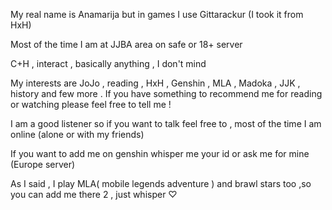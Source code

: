 My real name is Anamarija but in games I use Gittarackur (I took it from HxH)

Most of the time I am at JJBA area on safe or 18+ server

C+H , interact , basically anything , I don't mind

My interests are JoJo , reading , HxH , Genshin , MLA , Madoka , JJK , history and few more . If you have something to recommend me for reading or watching please feel free to tell me ! 

I am a good listener so if you want to talk feel free to , most of the time I am online (alone or with my friends)

If you want to add me on genshin 
whisper me your id or ask me for mine (Europe server)

As I said , I play MLA( mobile legends adventure ) and brawl stars too ,so you can add me there 2 , just whisper
♡



